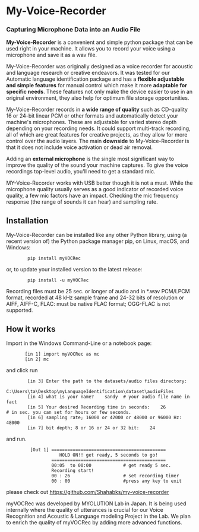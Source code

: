 # My-Voice-Recorder
### Capturing Microphone Data into an Audio File

**My-Voice-Recorder** is a convenient and simple python package that can
be used right in your machine. It allows you to record your voice using a microphone 
and save it as a wav file. 

My-Voice-Recorder was originally designed as a voice recorder for acoustic and language 
research or creative endeavors. It was tested for our Automatic language identification 
package and has a **flexible adjustable and simple features** for manual control which make 
it more **adaptable for specific needs**. 
These features not only make the device easier to use in an original environment, they 
also help for optimum file storage opportunities.

My-Voice-Recorder records in **a wide range of quality** such as CD-quality 16 or 24-bit 
linear PCM or other formats and automatically detect your machine's microphones. 
These are adjustable for varied stereo depth depending on your recording needs. It 
could support multi-track recording, all of which are great features for creative 
projects, as they allow for more control over the audio layers. 
The main **downside** to My-Voice-Recorder is that it does not include voice activation or 
dead air removal.

Adding an **external microphone** is the single most significant way to improve the quality
of the sound your machine captures. To give the voice recordings top-level audio, you'll 
need to get a standard mic.

MY-Voice-Recorder works with USB better though it is not a must. While the microphone quality 
usually serves as a good indicator of recorded voice quality, a few mic factors have an 
impact. Checking the mic frequency response (the range of sounds it can hear) and sampling rate.

## Installation

My-Voice-Recorder can be installed like any other Python library, using (a recent version of) the
Python package manager pip, on Linux, macOS, and Windows:

            pip install myVOCRec

or, to update your installed version to the latest release:

            pip install -u myVOCRec	

Recording files must be 25 sec. or longer of audio and in *.wav PCM/LPCM format, recorded at 48 kHz 
sample frame and 24-32 bits of resolution or AIFF, AIFF-C, FLAC: must be native FLAC format; 
OGG-FLAC is not supported.

## How it works

Import in the Windows Command-Line or a notebook page:

           [in 1] import myVOCRec as mc
           [in 2] mc 

and click run

            [in 3] Enter the path to the datasets/audio files directory: 
                   C:\Users\ta\Desktop\myLanguageIdentification\dataset\audioFiles
            [in 4] what is your name?    sandy  # your audio file name in fact
            [in 5] Your desired Recording time in seconds:    26                    # in sec. you can set for hours or few seconds.
            [in 6] sampling rate; 16000 or 42000 or 48000 or 96000 Hz:    48000
            [in 7] bit depth; 8 or 16 or 24 or 32 bit:    24
          
 and run.
 
             [Out 1] ===========================================
                        HOLD ON!! get ready, 5 seconds to go! 
                     =========================================== 
                     00:05  to 00:00            # get ready 5 sec.
                     Recording start!
                     00 : 26                    # set recording timer 
                     00 : 00                    #press any key to exit

please check out https://github.com/Shahabks/my-voice-recorder 

myVOCRec was developed by MYOLUTION Lab in Japan. It is being used internally where the quality of 
utterances is crucial for our Voice Recognition and Acoustic & Language modeling Project in the Lab. 
We plan to enrich the quality of myVOCRec by adding more advanced functions.
